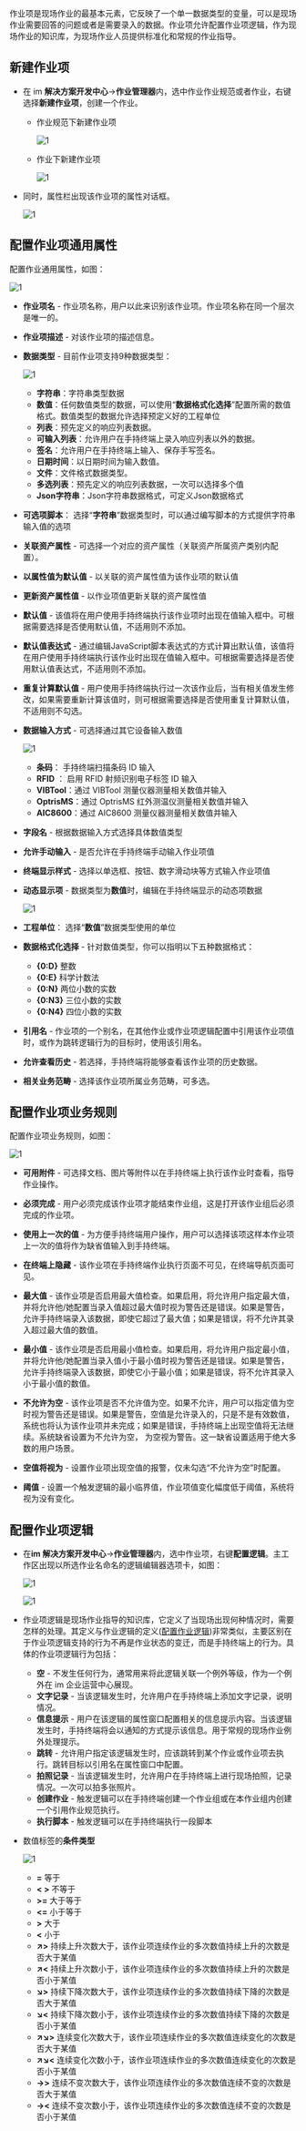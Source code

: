 
作业项是现场作业的最基本元素，它反映了一个单一数据类型的变量，可以是现场作业需要回答的问题或者是需要录入的数据。作业项允许配置作业项逻辑，作为现场作业的知识库，为现场作业人员提供标准化和常规的作业指导。

## 新建作业项

* 在 im **解决方案开发中心**->**作业管理器**内，选中作业作业规范或者作业，右键选择**新建作业项**，创建一个作业。
  * 作业规范下新建作业项

    ![1](/static/docimg/新建作业项1.jpg)

  * 作业下新建作业项

    ![1](/static/docimg/新建作业项2.jpg)

* 同时，属性栏出现该作业项的属性对话框。

  ![1](/static/docimg/作业项通用属性.jpg)

## 配置作业项通用属性

配置作业通用属性，如图：

![1](/static/docimg/作业项通用属性框.jpg)

* **作业项名** - 作业项名称，用户以此来识别该作业项。作业项名称在同一个层次是唯一的。

* **作业项描述** - 对该作业项的描述信息。

* **数据类型** - 目前作业项支持9种数据类型：

    ![1](/static/docimg/作业项数值类型.jpg)

  * **字符串**：字符串类型数据
  * **数值**：任何数值类型的数据，可以使用“**数据格式化选择**”配置所需的数值格式。数值类型的数据允许选择预定义好的工程单位
  * **列表**：预先定义的响应列表数据。
  * **可输入列表**：允许用户在手持终端上录入响应列表以外的数据。
  * **签名**：允许用户在手持终端上输入、保存手写签名。
  * **日期时间**：以日期时间为输入数值。
  * **文件**：文件格式数据类型。
  * **多选列表**：预先定义的响应列表数据，一次可以选择多个值
  * **Json字符串**：Json字符串数据格式，可定义Json数据格式

* **可选项脚本**： 选择“**字符串**”数据类型时，可以通过编写脚本的方式提供字符串输入值的选项

* **关联资产属性** - 可选择一个对应的资产属性（关联资产所属资产类别内配置）。

* **以属性值为默认值** - 以关联的资产属性值为该作业项的默认值

* **更新资产属性值** - 以作业项值更新关联的资产属性值

* **默认值** - 该值将在用户使用手持终端执行该作业项时出现在值输入框中。可根据需要选择是否使用默认值，不适用则不添加。

* **默认值表达式** - 通过编辑JavaScript脚本表达式的方式计算出默认值，该值将在用户使用手持终端执行该作业时出现在值输入框中。可根据需要选择是否使用默认值表达式，不适用则不添加。

* **重复计算默认值** - 用户使用手持终端执行过一次该作业后，当有相关值发生修改，如果需要重新计算该值时，则可根据需要选择是否使用重复计算默认值，不适用则不勾选。

* **数据输入方式** - 可选择通过其它设备输入数值

  ![1](/static/docimg/数据输入方式.jpg)

  * **条码**： 手持终端扫描条码 ID 输入
  * **RFID** ： 启用 RFID 射频识别电子标签 ID 输入
  * **VIBTool**：通过 VIBTool 测量仪器测量相关数值并输入
  * **OptrisMS**：通过 OptrisMS 红外测温仪测量相关数值并输入
  * **AIC8600**：通过 AIC8600 测量仪器测量相关数值并输入

* **字段名** - 根据数据输入方式选择具体数值类型

* **允许手动输入** - 是否允许在手持终端手动输入作业项值

* **终端显示样式** - 选择以单选框、按钮、数字滑动块等方式输入作业项值

* **动态显示项** - 数据类型为**数值**时，编辑在手持终端显示的动态项数据

  ![1](/static/docimg/动态显示项.jpg)

* **工程单位**： 选择“**数值**”数据类型使用的单位

* **数据格式化选择** - 针对数值类型，你可以指明以下五种数据格式：
  * **{0:D}** 整数
  * **{0:E}** 科学计数法
  * **{0:N}** 两位小数的实数
  * **{0:N3}** 三位小数的实数
  * **{0:N4}** 四位小数的实数

* **引用名** - 作业项的一个别名，在其他作业或作业项逻辑配置中引用该作业项值时，或作为跳转逻辑行为的目标时，使用该引用名。

* **允许查看历史** - 若选择，手持终端将能够查看该作业项的历史数据。

* **相关业务范畴** - 选择该作业项所属业务范畴，可多选。

## 配置作业项业务规则

配置作业项业务规则，如图：

![1](/static/docimg/作业项业务规则.jpg)

* **可用附件** - 可选择文档、图片等附件以在手持终端上执行该作业时查看，指导作业操作。

* **必须完成** - 用户必须完成该作业项才能结束作业组，这是打开该作业组后必须完成的作业项。

* **使用上一次的值** - 为方便手持终端用户操作，用户可以选择该项这样本作业项上一次的值将作为缺省值输入到手持终端。

* **在终端上隐藏** - 该作业项在手持终端作业执行页面不可见，在终端导航页面可见。

* **最大值** - 该作业项是否启用最大值检查。如果启用，将允许用户指定最大值，并将允许他/她配置当录入值超过最大值时视为警告还是错误。如果是警告，允许手持终端录入该数据，即使它超过了最大值；如果是错误，将不允许其录入超过最大值的数值。

* **最小值** - 该作业项是否启用最小值检查。如果启用，将允许用户指定最小值，并将允许他/她配置当录入值小于最小值时视为警告还是错误。如果是警告，允许手持终端录入该数据，即使它小于最小值；如果是错误，将不允许其录入小于最小值的数值。

* **不允许为空** - 该作业项是否不允许值为空。如果不允许，用户可以指定值为空时视为警告还是错误。如果是警告，空值是允许录入的，只是不是有效数值，系统也将认为该作业项并未完成；如果是错误，手持终端上出现空值将无法继续。系统缺省设置为不允许为空， 为空视为警告。这一缺省设置适用于绝大多数的用户场景。

* **空值将视为** - 设置作业项出现空值的报警，仅未勾选“不允许为空”时配置。

* **阈值** - 设置一个触发逻辑的最小临界值，作业项值变化幅度低于阈值，系统将视为没有变化。

## 配置作业项逻辑

* 在**im 解决方案开发中心**->**作业管理器**内，选中作业项，右键**配置逻辑**。主工作区出现以所选作业名命名的逻辑编辑器选项卡，如图：

  ![1](/static/docimg/打开配置作业项逻辑.jpg)

  ![1](/static/docimg/作业项配置逻辑工作区.jpg)

* 作业项逻辑是现场作业指导的知识库，它定义了当现场出现何种情况时，需要怎样的处理。其定义与作业逻辑的定义([配置作业逻辑](系统配置手册/作业管理器/作业规范下作业.md/#配置作业逻辑))非常类似，主要区别在于作业项逻辑支持的行为不再是作业状态的变迁，而是手持终端上的行为。具体的作业项逻辑行为包括：

  * **空** - 不发生任何行为，通常用来将此逻辑关联一个例外等级，作为一个例外在 im 企业运营中心展现。
  * **文字记录** - 当该逻辑发生时，允许用户在手持终端上添加文字记录，说明情况。
  * **信息提示** - 用户在该逻辑的属性窗口配置相关的信息提示内容。当该逻辑发生时，手持终端将会以通知的方式提示该信息。用于常规的现场作业例外处理提示。
  * **跳转** - 允许用户指定该逻辑发生时，应该跳转到某个作业或作业项去执行。跳转目标以引用名在属性窗口中配置。
  * **拍照记录** - 当该逻辑发生时，允许用户在手持终端上进行现场拍照，记录情况。一次可以拍多张照片。
  * **创建作业** - 触发逻辑可以在手持终端创建一个作业组或在本作业组内创建一个引用作业规范执行。
  * **执行脚本** - 触发逻辑可以在手持终端执行一段脚本

* 数值标签的**条件类型**

  ![1](/static/docimg/作业项数值标签条件类型.jpg)

  * **=** 等于
  * **< >** 不等于
  * **>=** 大于等于
  * **<=** 小于等于
  * **>** 大于
  * **<** 小于
  * **↗>** 持续上升次数大于，该作业项连续作业的多次数值持续上升的次数是否大于某值
  * **↗<** 持续上升次数小于，该作业项连续作业的多次数值持续上升的次数是否小于某值
  * **↘>** 持续下降次数大于，该作业项连续作业的多次数值持续下降的次数是否大于某值
  * **↘<** 持续下降次数小于，该作业项连续作业的多次数值持续下降的次数是否小于某值
  * **↗↘>** 连续变化次数大于，该作业项连续作业的多次数值连续变化的次数是否大于某值
  * **↗↘<** 连续变化次数小于，该作业项连续作业的多次数值连续变化的次数是否小于某值
  * **→>** 连续不变次数大于，该作业项连续作业的多次数值连续不变的次数是否大于某值
  * **→<** 连续不变次数小于，该作业项连续作业的多次数值连续不变的次数是否小于某值
  